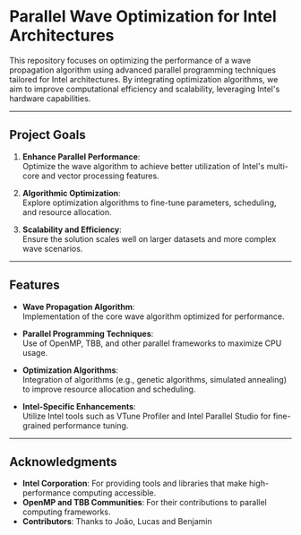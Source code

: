 # Parallel Wave Optimization for Intel Architectures  

This repository focuses on optimizing the performance of a wave propagation algorithm using advanced parallel programming techniques tailored for Intel architectures. By integrating optimization algorithms, we aim to improve computational efficiency and scalability, leveraging Intel's hardware capabilities.

---

## Project Goals  

1. **Enhance Parallel Performance**:  
   Optimize the wave algorithm to achieve better utilization of Intel's multi-core and vector processing features.  

2. **Algorithmic Optimization**:  
   Explore optimization algorithms to fine-tune parameters, scheduling, and resource allocation.  

3. **Scalability and Efficiency**:  
   Ensure the solution scales well on larger datasets and more complex wave scenarios.

---

## Features  

- **Wave Propagation Algorithm**:  
  Implementation of the core wave algorithm optimized for performance.  

- **Parallel Programming Techniques**:  
  Use of OpenMP, TBB, and other parallel frameworks to maximize CPU usage.  

- **Optimization Algorithms**:  
  Integration of algorithms (e.g., genetic algorithms, simulated annealing) to improve resource allocation and scheduling.  

- **Intel-Specific Enhancements**:  
  Utilize Intel tools such as VTune Profiler and Intel Parallel Studio for fine-grained performance tuning.

---
## Acknowledgments
- **Intel Corporation**: For providing tools and libraries that make high-performance computing accessible.
- **OpenMP and TBB Communities**: For their contributions to parallel computing frameworks.
- **Contributors**: Thanks to João, Lucas and Benjamin 
